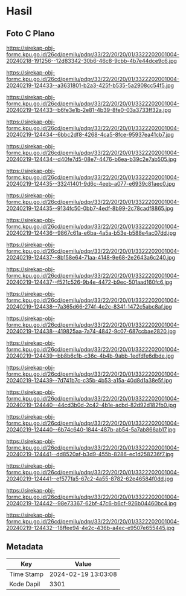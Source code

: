 # Hasil

## Foto C Plano

https://sirekap-obj-formc.kpu.go.id/26cd/pemilu/pdpr/33/22/20/20/01/3322202001004-20240218-191256--12d83342-30b6-46c8-9cbb-4b7e44dce9c6.jpg

https://sirekap-obj-formc.kpu.go.id/26cd/pemilu/pdpr/33/22/20/20/01/3322202001004-20240219-124433--a3631801-b2a3-425f-b535-5a2908cc54f5.jpg

https://sirekap-obj-formc.kpu.go.id/26cd/pemilu/pdpr/33/22/20/20/01/3322202001004-20240219-124433--b6fe3e1b-2e81-4b39-8fe0-03a3733ff32a.jpg

https://sirekap-obj-formc.kpu.go.id/26cd/pemilu/pdpr/33/22/20/20/01/3322202001004-20240219-124434--6bbc2df8-4268-4ca5-8fce-95937ea41cb7.jpg

https://sirekap-obj-formc.kpu.go.id/26cd/pemilu/pdpr/33/22/20/20/01/3322202001004-20240219-124434--d40fe7d5-08e7-4476-b6ea-b39c2e7ab505.jpg

https://sirekap-obj-formc.kpu.go.id/26cd/pemilu/pdpr/33/22/20/20/01/3322202001004-20240219-124435--33241401-9d6c-4eeb-a077-e6939c81aec0.jpg

https://sirekap-obj-formc.kpu.go.id/26cd/pemilu/pdpr/33/22/20/20/01/3322202001004-20240219-124435--9134fc50-0bb7-4edf-8b99-2c78cadf8865.jpg

https://sirekap-obj-formc.kpu.go.id/26cd/pemilu/pdpr/33/22/20/20/01/3322202001004-20240219-124436--9867c61a-e6ba-4a5a-b53e-b588e4ac07dd.jpg

https://sirekap-obj-formc.kpu.go.id/26cd/pemilu/pdpr/33/22/20/20/01/3322202001004-20240219-124437--8b158e64-71aa-4148-9e68-2e2643a6c240.jpg

https://sirekap-obj-formc.kpu.go.id/26cd/pemilu/pdpr/33/22/20/20/01/3322202001004-20240219-124437--f521c526-9b4e-4472-b9ec-501aad160fc6.jpg

https://sirekap-obj-formc.kpu.go.id/26cd/pemilu/pdpr/33/22/20/20/01/3322202001004-20240219-124438--7a365d66-274f-4e2c-834f-1472c5abc8af.jpg

https://sirekap-obj-formc.kpu.go.id/26cd/pemilu/pdpr/33/22/20/20/01/3322202001004-20240219-124438--419825aa-7a74-4842-9c07-687ccbae2820.jpg

https://sirekap-obj-formc.kpu.go.id/26cd/pemilu/pdpr/33/22/20/20/01/3322202001004-20240219-124439--bb8b6c1b-c36c-4b4b-9abb-1edfdfe6dbde.jpg

https://sirekap-obj-formc.kpu.go.id/26cd/pemilu/pdpr/33/22/20/20/01/3322202001004-20240219-124439--7d741b7c-c35b-4b53-a15a-40d8d1a38e5f.jpg

https://sirekap-obj-formc.kpu.go.id/26cd/pemilu/pdpr/33/22/20/20/01/3322202001004-20240219-124440--44cd3b0d-2c42-4b1e-acbd-82d92d182fb0.jpg

https://sirekap-obj-formc.kpu.go.id/26cd/pemilu/pdpr/33/22/20/20/01/3322202001004-20240219-124440--6b74c640-1844-487b-ab54-5a7ab866ab17.jpg

https://sirekap-obj-formc.kpu.go.id/26cd/pemilu/pdpr/33/22/20/20/01/3322202001004-20240219-124441--dd8520af-b3d9-455b-8286-ec1d258236f7.jpg

https://sirekap-obj-formc.kpu.go.id/26cd/pemilu/pdpr/33/22/20/20/01/3322202001004-20240219-124441--ef577fa5-67c2-4a55-8782-62e46584f0dd.jpg

https://sirekap-obj-formc.kpu.go.id/26cd/pemilu/pdpr/33/22/20/20/01/3322202001004-20240219-124442--98e73367-62bf-47c6-b6cf-926b04460bc4.jpg

https://sirekap-obj-formc.kpu.go.id/26cd/pemilu/pdpr/33/22/20/20/01/3322202001004-20240219-124432--18ffee94-4e2c-436b-a4ec-e9507e655445.jpg


## Metadata

| Key        | Value               |
| ---------- | ------------------- |
| Time Stamp | 2024-02-19 13:03:08 |
| Kode Dapil | 3301                |



